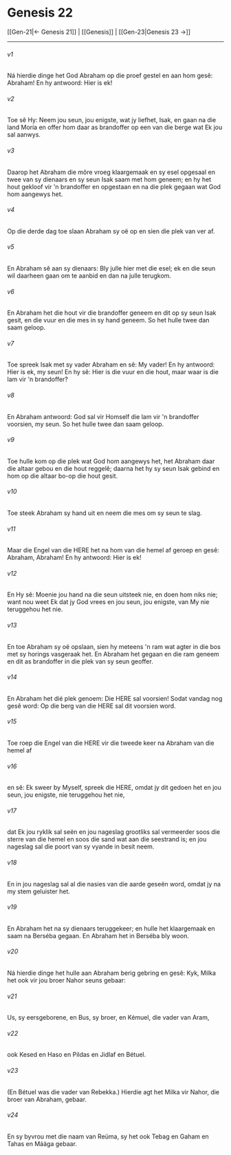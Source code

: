 # Genesis 22

[[Gen-21|← Genesis 21]] | [[Genesis]] | [[Gen-23|Genesis 23 →]]
***

###### v1
Ná hierdie dinge het God Abraham op die proef gestel en aan hom gesê: Abraham! En hy antwoord: Hier is ek! 
###### v2
Toe sê Hy: Neem jou seun, jou enigste, wat jy liefhet, Isak, en gaan na die land Moría en offer hom daar as brandoffer op een van die berge wat Ek jou sal aanwys. 
###### v3
Daarop het Abraham die môre vroeg klaargemaak en sy esel opgesaal en twee van sy dienaars en sy seun Isak saam met hom geneem; en hy het hout gekloof vir 'n brandoffer en opgestaan en na die plek gegaan wat God hom aangewys het. 
###### v4
Op die derde dag toe slaan Abraham sy oë op en sien die plek van ver af. 
###### v5
En Abraham sê aan sy dienaars: Bly julle hier met die esel; ek en die seun wil daarheen gaan om te aanbid en dan na julle terugkom. 
###### v6
En Abraham het die hout vir die brandoffer geneem en dit op sy seun Isak gesit, en die vuur en die mes in sy hand geneem. So het hulle twee dan saam geloop. 
###### v7
Toe spreek Isak met sy vader Abraham en sê: My vader! En hy antwoord: Hier is ek, my seun! En hy sê: Hier is die vuur en die hout, maar waar is die lam vir 'n brandoffer? 
###### v8
En Abraham antwoord: God sal vir Homself die lam vir 'n brandoffer voorsien, my seun. So het hulle twee dan saam geloop. 
###### v9
Toe hulle kom op die plek wat God hom aangewys het, het Abraham daar die altaar gebou en die hout reggelê; daarna het hy sy seun Isak gebind en hom op die altaar bo-op die hout gesit. 
###### v10
Toe steek Abraham sy hand uit en neem die mes om sy seun te slag. 
###### v11
Maar die Engel van die HERE het na hom van die hemel af geroep en gesê: Abraham, Abraham! En hy antwoord: Hier is ek! 
###### v12
En Hy sê: Moenie jou hand na die seun uitsteek nie, en doen hom niks nie; want nou weet Ek dat jy God vrees en jou seun, jou enigste, van My nie teruggehou het nie. 
###### v13
En toe Abraham sy oë opslaan, sien hy meteens 'n ram wat agter in die bos met sy horings vasgeraak het. En Abraham het gegaan en die ram geneem en dit as brandoffer in die plek van sy seun geoffer. 
###### v14
En Abraham het dié plek genoem: Die HERE sal voorsien! Sodat vandag nog gesê word: Op die berg van die HERE sal dit voorsien word. 
###### v15
Toe roep die Engel van die HERE vir die tweede keer na Abraham van die hemel af 
###### v16
en sê: Ek sweer by Myself, spreek die HERE, omdat jy dit gedoen het en jou seun, jou enigste, nie teruggehou het nie, 
###### v17
dat Ek jou ryklik sal seën en jou nageslag grootliks sal vermeerder soos die sterre van die hemel en soos die sand wat aan die seestrand is; en jou nageslag sal die poort van sy vyande in besit neem. 
###### v18
En in jou nageslag sal al die nasies van die aarde geseën word, omdat jy na my stem geluister het. 
###### v19
En Abraham het na sy dienaars teruggekeer; en hulle het klaargemaak en saam na Berséba gegaan. En Abraham het in Berséba bly woon. 
###### v20
Ná hierdie dinge het hulle aan Abraham berig gebring en gesê: Kyk, Milka het ook vir jou broer Nahor seuns gebaar: 
###### v21
Us, sy eersgeborene, en Bus, sy broer, en Kémuel, die vader van Aram, 
###### v22
ook Kesed en Haso en Pildas en Jidlaf en Bétuel. 
###### v23
(En Bétuel was die vader van Rebekka.) Hierdie agt het Milka vir Nahor, die broer van Abraham, gebaar. 
###### v24
En sy byvrou met die naam van Reüma, sy het ook Tebag en Gaham en Tahas en Máäga gebaar. 

